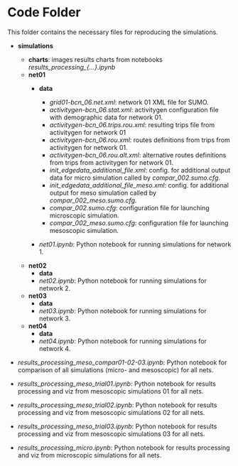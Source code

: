 # Code Folder 

This folder contains the necessary files for reproducing the simulations.

* **simulations**  
	* **charts**: images results charts from notebooks *results_processing_{...}.ipynb*   
	* **net01**  
		* **data**
			* *grid01-bcn_06.net.xml*: network 01 XML file for SUMO.
			* *activitygen-bcn_06.stat.xml*: activitygen configuration file with demographic data for network 01.
			* *activitygen-bcn_06.trips.rou.xml*: resulting trips file from activitygen for network 01
			* *activitygen-bcn_06.rou.xml*: routes definitions from trips from activitygen for network 01.
			* *activitygen-bcn_06.rou.alt.xml*: alternative routes definitions from trips from activitygen for network 01.    
			* *init_edgedata_additional_file.xml*: config. for additional output data for micro simulation called by *compar_002.sumo.cfg*.        
			* *init_edgedata_additional_file_meso.xml*: config. for additional output for meso simulation called by *compar_002_meso.sumo.cfg*.   
			* *compar_002.sumo.cfg*: configuration file for launching microscopic simulation.            
			* *compar_002_meso.sumo.cfg*: configuration file for launching mesoscopic simulation.          
			
		* *net01.ipynb*: Python notebook for running simulations for network 1.
	* **net02**  
		* **data**
		* *net02.ipynb*: Python notebook for running simulations for network 2.
	* **net03**  
		* **data**
		* *net03.ipynb*: Python notebook for running simulations for network 3.
	* **net04**  
		* **data**
		* *net04.ipynb*: Python notebook for running simulations for network 4.

* *results_processing_meso_compar01-02-03.ipynb*: Python notebook for comparison of all simulations (micro- and mesoscopic) for all nets.
* *results_processing_meso_trial01.ipynb*: Python notebook for results processing and viz from mesoscopic simulations 01 for all nets.
* *results_processing_meso_trial02.ipynb*: Python notebook for results processing and viz from mesoscopic simulations 02 for all nets.
* *results_processing_meso_trial03.ipynb*: Python notebook for results processing and viz from mesoscopic simulations 03 for all nets.
* *results_processing_micro.ipynb*: Python notebook for results processing and viz from microscopic simulations for all nets.

